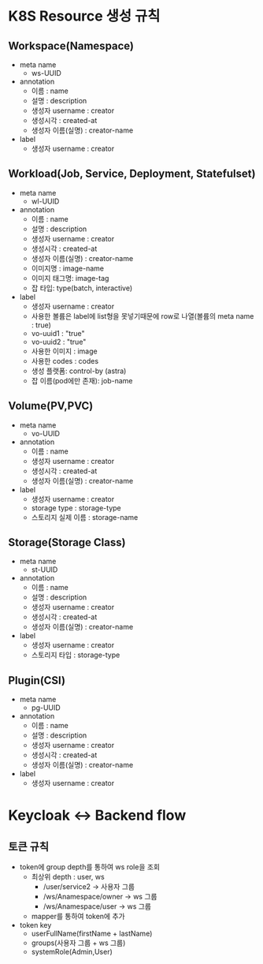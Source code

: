 # K8S Resource 생성 규칙
## Workspace(Namespace)
- meta name
    - ws-UUID
- annotation
    - 이름 : name
    - 설명 : description
    - 생성자 username : creator
    - 생성시각 : created-at
    - 생성자 이름(실명) : creator-name
- label
    - 생성자 username : creator
## Workload(Job, Service, Deployment, Statefulset)
- meta name
    - wl-UUID
- annotation
    - 이름 : name
    - 설명 : description
    - 생성자 username : creator
    - 생성시각 : created-at
    - 생성자 이름(실명) : creator-name
    - 이미지명 : image-name
    - 이미지 태그명: image-tag
    - 잡 타입: type(batch, interactive)
- label
    - 생성자 username : creator
    - 사용한 볼륨은 label에 list형을 못넣기때문에 row로 나열(볼륨의 meta name : true)
    - vo-uuid1 : "true"
    - vo-uuid2 : "true"
    - 사용한 이미지 : image
    - 사용한 codes : codes
    - 생성 플랫폼: control-by (astra)
    - 잡 이름(pod에만 존재): job-name 
## Volume(PV,PVC)
- meta name
    - vo-UUID
- annotation
    - 이름 : name
    - 생성자 username : creator
    - 생성시각 : created-at
    - 생성자 이름(실명) : creator-name
- label
    - 생성자 username : creator
    - storage type : storage-type
  - 스토리지 실제 이름 : storage-name
## Storage(Storage Class)
- meta name
    - st-UUID
- annotation
    - 이름 : name
    - 설명 : description
    - 생성자 username : creator
    - 생성시각 : created-at
    - 생성자 이름(실명) : creator-name
- label
    - 생성자 username : creator
    - 스토리지 타입 : storage-type
## Plugin(CSI)
- meta name
    - pg-UUID
- annotation
    - 이름 : name
    - 설명 : description
    - 생성자 username : creator
    - 생성시각 : created-at
    - 생성자 이름(실명) : creator-name
- label
    - 생성자 username : creator

# Keycloak <-> Backend flow
## 토큰 규칙
- token에 group depth를 통하여 ws role을 조회
    - 최상위 depth : user, ws
        - /user/service2 -> 사용자 그룹
        - /ws/Anamespace/owner -> ws 그룹
        - /ws/Anamespace/user -> ws 그룹
    - mapper를 통하여 token에 추가
- token key
    - userFullName(firstName + lastName)
    - groups(사용자 그룹 + ws 그룹)
    - systemRole(Admin,User)
